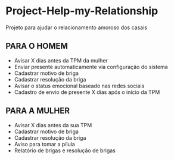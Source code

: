 # Project-Help-my-Relationship
Projeto para ajudar o relacionamento amoroso dos casais

## PARA O HOMEM

- Avisar X dias antes da TPM da mulher
- Enviar presente automaticamente via configuração do sistema
- Cadastrar motivo de briga
- Cadastrar resolução da briga
- Avisar o status emocional baseado nas redes sociais
- Cadastro de envio de presente X dias após o início da TPM

## PARA A MULHER

- Avisar X dias antes da sua TPM
- Cadastrar motivo de briga
- Cadastrar resolução da briga
- Aviso para tomar a pílula
- Relatório de brigas e resolução de brigas
